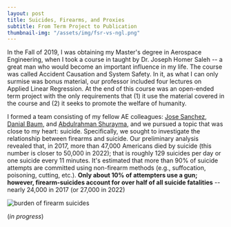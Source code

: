 ```yaml
---
layout: post
title: Suicides, Firearms, and Proxies
subtitle: From Term Project to Publication
thumbnail-img: "/assets/img/fsr-vs-ngl.png"
---
```


In the Fall of 2019, I was obtaining my Master's degree in Aerospace Engineering, when I took a course in taught by Dr. Joseph Homer Saleh -- a great man who would become an important influence in my life. The course was called Accident Causation and System Safety. In it, as what I can only surmise was bonus material, our professor included four lectures on Applied Linear Regression. At the end of this course was an open-ended term project with the only requirements that (1) it use the material covered in the course and (2) it seeks to promote the welfare of humanity.

I formed a team consisting of my fellow AE colleagues: [Jose Sanchez](https://www.linkedin.com/in/jose-c-sanchez/), [Danial Baum](https://www.linkedin.com/in/daniel-baum-ae/), and [Abdulrahman Shurayma](), and we pursued a topic that was close to my heart: suicide. Specifically, we sought to investigate the relationship between firearms and suicide. Our preliminary analysis revealed that, in 2017, more than 47,000 Americans died by suicide (this number is closer to 50,000 in 2022); that is roughly 129 suicides per day or one suicide every 11 minutes. It's estimated that more than 90% of suicide attempts are committed using non-firearm methods (e.g., suffocation, poisoning, cutting, etc.). **Only about 10% of attempters use a gun; however, firearm-suicides account for over half of all suicide fatalities** -- nearly 24,000 in 2017 (or 27,000 in 2022)

![burden of firearm suicides](burden-of-firearm-suicides.png)

(*in progress*)